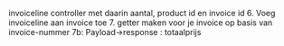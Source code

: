 invoiceline controller met daarin aantal, product id en invoice id
6. Voeg invoiceline aan invoice toe
7. getter maken voor je invoice op basis van invoice-nummer
7b: Payload->response : totaalprijs 